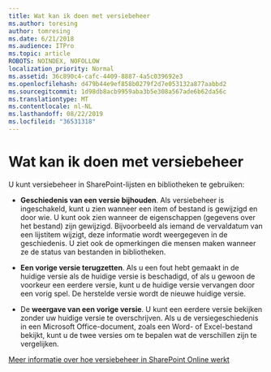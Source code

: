 ```yaml
---
title: Wat kan ik doen met versiebeheer
ms.author: toresing
author: tomresing
ms.date: 6/21/2018
ms.audience: ITPro
ms.topic: article
ROBOTS: NOINDEX, NOFOLLOW
localization_priority: Normal
ms.assetid: 36c890c4-cafc-4409-8887-4a5c039692e3
ms.openlocfilehash: d479b44e9ef858b0279f2d7e053132a877aabbd2
ms.sourcegitcommit: 1d98db8acb9959aba3b5e308a567ade6b62da56c
ms.translationtype: MT
ms.contentlocale: nl-NL
ms.lasthandoff: 08/22/2019
ms.locfileid: "36531318"
---
```

# <a name="what-can-i-do-with-versioning"></a>Wat kan ik doen met versiebeheer

U kunt versiebeheer in SharePoint-lijsten en bibliotheken te gebruiken:
  
- **Geschiedenis van een versie bijhouden**. Als versiebeheer is ingeschakeld, kunt u zien wanneer een item of bestand is gewijzigd en door wie. U kunt ook zien wanneer de eigenschappen (gegevens over het bestand) zijn gewijzigd. Bijvoorbeeld als iemand de vervaldatum van een lijstitem wijzigt, deze informatie wordt weergegeven in de geschiedenis. U ziet ook de opmerkingen die mensen maken wanneer ze de status van bestanden in bibliotheken. 
    
- **Een vorige versie terugzetten**. Als u een fout hebt gemaakt in de huidige versie als de huidige versie is beschadigd, of als u gewoon de voorkeur een eerdere versie, kunt u de huidige versie vervangen door een vorig spel. De herstelde versie wordt de nieuwe huidige versie. 
    
- De **weergave van een vorige versie**. U kunt een eerdere versie bekijken zonder uw huidige versie te overschrijven. Als u de versiegeschiedenis in een Microsoft Office-document, zoals een Word- of Excel-bestand bekijkt, kunt u de twee versies om te bepalen wat de verschillen zijn te vergelijken. 
    
[Meer informatie over hoe versiebeheer in SharePoint Online werkt](https://go.microsoft.com/fwlink/?linkid=875710)
  

